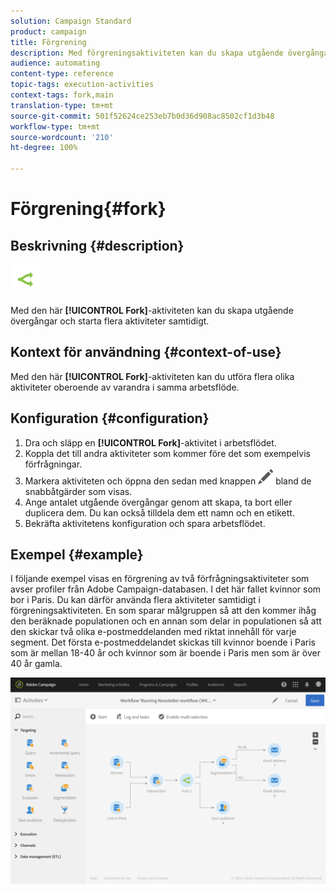 ```yaml
---
solution: Campaign Standard
product: campaign
title: Förgrening
description: Med förgreningsaktiviteten kan du skapa utgående övergångar och starta flera aktiviteter samtidigt.
audience: automating
content-type: reference
topic-tags: execution-activities
context-tags: fork,main
translation-type: tm+mt
source-git-commit: 501f52624ce253eb7b0d36d908ac8502cf1d3b48
workflow-type: tm+mt
source-wordcount: '210'
ht-degree: 100%

---
```



# Förgrening{#fork}

## Beskrivning {#description}

![](assets/fork.png)

Med den här **[!UICONTROL Fork]**-aktiviteten kan du skapa utgående övergångar och starta flera aktiviteter samtidigt.

## Kontext för användning {#context-of-use}

Med den här **[!UICONTROL Fork]**-aktiviteten kan du utföra flera olika aktiviteter oberoende av varandra i samma arbetsflöde.

## Konfiguration {#configuration}

1. Dra och släpp en **[!UICONTROL Fork]**-aktivitet i arbetsflödet.
1. Koppla det till andra aktiviteter som kommer före det som exempelvis förfrågningar.
1. Markera aktiviteten och öppna den sedan med knappen ![](assets/edit_darkgrey-24px.png) bland de snabbåtgärder som visas.
1. Ange antalet utgående övergångar genom att skapa, ta bort eller duplicera dem. Du kan också tilldela dem ett namn och en etikett.
1. Bekräfta aktivitetens konfiguration och spara arbetsflödet.

## Exempel {#example}

I följande exempel visas en förgrening av två förfrågningsaktiviteter som avser profiler från Adobe Campaign-databasen. I det här fallet kvinnor som bor i Paris. Du kan därför använda flera aktiviteter samtidigt i förgreningsaktiviteten. En som sparar målgruppen så att den kommer ihåg den beräknade populationen och en annan som delar in populationen så att den skickar två olika e-postmeddelanden med riktat innehåll för varje segment. Det första e-postmeddelandet skickas till kvinnor boende i Paris som är mellan 18-40 år och kvinnor som är boende i Paris men som är över 40 år gamla.

![](assets/wkf_fork_example.png)

